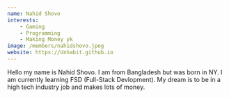 ```yaml
---
name: Nahid Shovo
interests: 
    - Gaming
    - Programming
    - Making Money yk
image: /members/nahidshovo.jpeg
website: https://Unhabit.github.io
---
```

Hello my name is Nahid Shovo. I am from Bangladesh but was born in NY. I am currently learning FSD (Full-Stack Devlopment). My dream is to be in a high tech industry job and makes lots of money.